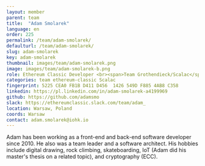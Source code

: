 ```yaml
---
layout: member
parent: team
title:  "Adam Smolarek"
language: en
order: 225
permalink: /team/adam-smolarek/
defaulturl: /team/adam-smolarek/
slug: adam-smolarek
key: adam-smolarek
thumbnail: images/team/adam-smolarek.png
image: images/team/adam-smolarek-b.png
role: Ethereum Classic Developer <br><span>Team Grothendieck/Scalac</span>
categories: team ethereum-classic Scalac
fingerprint: 5225 CEA0 FB1B D411 D456  1426 549D F885 4AB8 C358
linkedin: https://pl.linkedin.com/in/adam-smolarek-a4199969
github: https://github.com/adamsmo
slack: https://ethereumclassic.slack.com/team/adam_
location: Warsaw, Poland
coords: Warsaw
contact: adam.smolarek@iohk.io
---
```

Adam has been working as a front-end and back-end software developer since 2010. He also was a team leader and a software architect. His hobbies include digital drawing, rock climbing, skateboarding, IoT (Adam did his master's thesis on a related topic), and cryptography (ECC).
